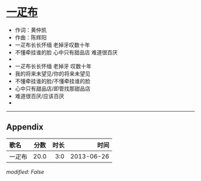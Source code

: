 # [一疋布](https://music.163.com/song?id=26608797)

* 作词：黄仲凯
* 作曲：陈辉阳
* 一疋布长长怀缅 老掉牙叹数十年
* 不懂牵挂谁的脸 心中只有甜品店 难道很百厌
* 
* 一疋布长长怀缅 老掉牙 叹数十年
* 我的将来未望见/你的将来未望见
* 不懂牵挂谁的脸/不懂牵挂谁的脸
* 心中只有甜品店/即管找那甜品店
* 难道很百厌/应该百厌
* 


---

## Appendix

|歌名|分数|时长|时间|
|:---|:---:|---:|---:|
|一疋布|20.0|3:0|2013-06-26

*modified: False*